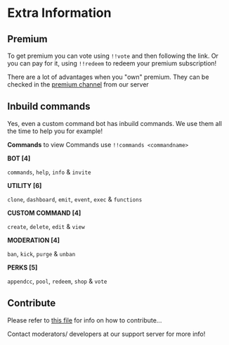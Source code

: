 # Extra Information

## Premium
To get premium you can vote using `!!vote` and then following the link.
Or you can pay for it, using `!!redeem` to redeem your premium subscription!

There are a lot of advantages when you "own" premium. They can be checked in the [premium channel](https://discord.gg/tSRkRKJ2f3) from our server 

## Inbuild commands

Yes, even a custom command bot has inbuild commands. We use them all the time to help you for example! 

**Commands**
to view Commands use `!!commands <commandname>`

**BOT [4]**

`commands`, `help`, `info` & `invite`

**UTILITY [6]**

`clone`, `dashboard`, `emit`, `event`, `exec` & `functions`

**CUSTOM COMMAND [4]**

`create`, `delete`, `edit` & `view`

**MODERATION [4]**

`ban`, `kick`, `purge` & `unban`

**PERKS [5]**

`appendcc`, `pool`, `redeem`, `shop` & `vote`


## Contribute
Please refer to [this file](../Contribution_Info/main.md) for info on how to contribute...

Contact moderators/ developers at our support server for more info!